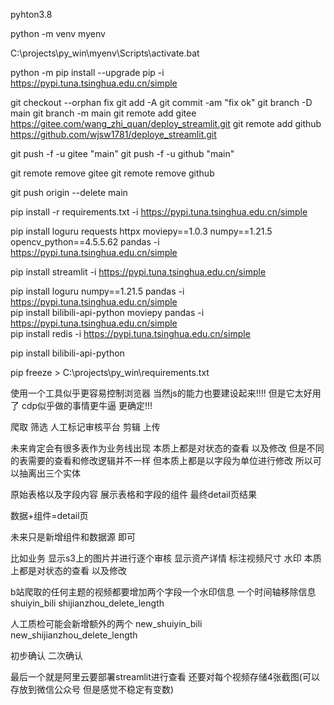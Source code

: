 pyhton3.8


python -m venv myenv

C:\projects\py_win\myenv\Scripts\activate.bat

python -m pip install --upgrade pip -i https://pypi.tuna.tsinghua.edu.cn/simple  


git checkout --orphan  fix 
git add -A 
git commit -am "fix ok" 
git branch -D main
git branch -m main
git remote add gitee https://gitee.com/wang_zhi_quan/deploy_streamlit.git
git remote add github https://github.com/wjsw1781/deploye_streamlit.git

git push -f -u gitee "main"
git push -f -u github "main"

<!-- 直接删除远程仓库和本地的联系 -->
git remote remove gitee
git remote remove github
<!-- 删除远程origin仓库的main分支 -->
git push origin --delete main


pip install -r requirements.txt -i https://pypi.tuna.tsinghua.edu.cn/simple  


pip install loguru requests  httpx moviepy==1.0.3 numpy==1.21.5 opencv_python==4.5.5.62   pandas -i https://pypi.tuna.tsinghua.edu.cn/simple  

pip install streamlit -i https://pypi.tuna.tsinghua.edu.cn/simple  

pip install loguru  numpy==1.21.5    pandas -i https://pypi.tuna.tsinghua.edu.cn/simple  
pip install bilibili-api-python  moviepy  pandas -i https://pypi.tuna.tsinghua.edu.cn/simple  
pip install redis -i https://pypi.tuna.tsinghua.edu.cn/simple  


pip install bilibili-api-python

pip freeze > C:\projects\py_win\requirements.txt

使用一个工具似乎更容易控制浏览器  当然js的能力也要建设起来!!!!
但是它太好用了 cdp似乎做的事情更牛逼 更确定!!!



爬取
筛选
人工标记审核平台
剪辑
上传


<!-- 关于可视化审核平台的初步设想 -->
未来肯定会有很多表作为业务线出现 本质上都是对状态的查看  以及修改 
但是不同的表需要的查看和修改逻辑并不一样  但本质上都是以字段为单位进行修改
所以可以抽离出三个实体

原始表格以及字段内容
展示表格和字段的组件
最终detail页结果

数据+组件=detail页

未来只是新增组件和数据源   即可

比如业务
        显示s3上的图片并进行逐个审核
        显示资产详情
        标注视频尺寸 水印
本质上都是对状态的查看  以及修改


b站爬取的任何主题的视频都要增加两个字段一个水印信息 一个时间轴移除信息
shuiyin_bili
shijianzhou_delete_length

人工质检可能会新增额外的两个
new_shuiyin_bili
new_shijianzhou_delete_length

初步确认 二次确认

最后一个就是阿里云要部署streamlit进行查看  还要对每个视频存储4张截图(可以存放到微信公众号 但是感觉不稳定有变数)





